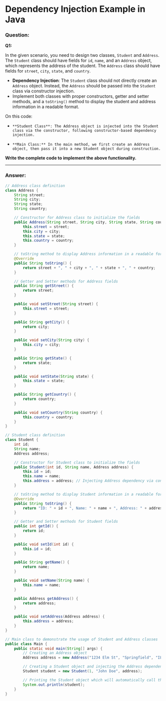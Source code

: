 # Dependency Injection Example in Java

### Question:

**Q1:**

In the given scenario, you need to design two classes, `Student` and `Address`. The `Student` class should have fields for `id`, `name`, and an `Address` object, which represents the address of the student. The `Address` class should have fields for `street`, `city`, `state`, and `country`.

- **Dependency Injection**: The `Student` class should not directly create an `Address` object. Instead, the `Address` should be passed into the `Student` class via constructor injection.
- Implement both classes with proper constructors, getter and setter methods, and a `toString()` method to display the student and address information in a readable format.

On this  code:
- `**Student Class**: The Address object is injected into the Student class via the constructor, following constructor-based dependency injection.`

- `**Main Class:** In the main method, we first create an Address object, then pass it into a new Student object during construction.`

**Write the complete code to implement the above functionality.**

---

### Answer:

```java
// Address class definition
class Address {
    String street;
    String city;
    String state;
    String country;

    // Constructor for Address class to initialize the fields
    public Address(String street, String city, String state, String country) {
        this.street = street;
        this.city = city;
        this.state = state;
        this.country = country;
    }

    // toString method to display Address information in a readable format
    @Override
    public String toString() {
        return street + ", " + city + ", " + state + ", " + country;
    }

    // Getter and Setter methods for Address fields
    public String getStreet() {
        return street;
    }

    public void setStreet(String street) {
        this.street = street;
    }

    public String getCity() {
        return city;
    }

    public void setCity(String city) {
        this.city = city;
    }

    public String getState() {
        return state;
    }

    public void setState(String state) {
        this.state = state;
    }

    public String getCountry() {
        return country;
    }

    public void setCountry(String country) {
        this.country = country;
    }
}

// Student class definition
class Student {
    int id;
    String name;
    Address address;

    // Constructor for Student class to initialize the fields
    public Student(int id, String name, Address address) {
        this.id = id;
        this.name = name;
        this.address = address; // Injecting Address dependency via constructor
    }

    // toString method to display Student information in a readable format
    @Override
    public String toString() {
        return "ID: " + id + ", Name: " + name + ", Address: " + address;
    }

    // Getter and Setter methods for Student fields
    public int getId() {
        return id;
    }

    public void setId(int id) {
        this.id = id;
    }

    public String getName() {
        return name;
    }

    public void setName(String name) {
        this.name = name;
    }

    public Address getAddress() {
        return address;
    }

    public void setAddress(Address address) {
        this.address = address;
    }
}

// Main class to demonstrate the usage of Student and Address classes
public class Main {
    public static void main(String[] args) {
        // Creating an Address object
        Address address = new Address("1234 Elm St", "Springfield", "IL", "USA");

        // Creating a Student object and injecting the Address dependency
        Student student = new Student(1, "John Doe", address);

        // Printing the Student object which will automatically call the toString method
        System.out.println(student);
    }
}
